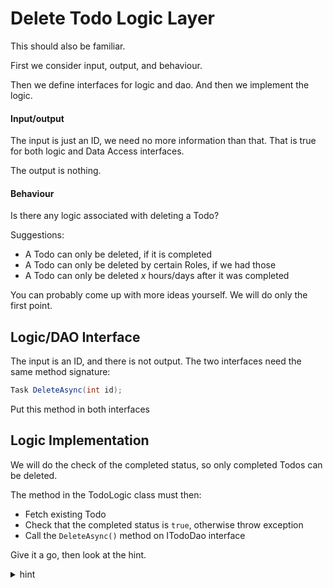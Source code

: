 # Delete Todo Logic Layer

This should also be familiar.

First we consider input, output, and behaviour.

Then we define interfaces for logic and dao. And then we implement the logic.

#### Input/output
The input is just an ID, we need no more information than that. That is true for both logic and Data Access interfaces.

The output is nothing.

#### Behaviour

Is there any logic associated with deleting a Todo?

Suggestions:
* A Todo can only be deleted, if it is completed
* A Todo can only be deleted by certain Roles, if we had those
* A Todo can only be deleted _x_ hours/days after it was completed

You can probably come up with more ideas yourself. We will do only the first point.

## Logic/DAO Interface

The input is an ID, and there is not output. The two interfaces need the same method signature:

```csharp
Task DeleteAsync(int id);
```

Put this method in both interfaces

## Logic Implementation

We will do the check of the completed status, so only completed Todos can be deleted.

The method in the TodoLogic class must then:

* Fetch existing Todo
* Check that the completed status is `true`, otherwise throw exception
* Call the `DeleteAsync()` method on ITodoDao interface

Give it a go, then look at the hint.

<details>
<summary>hint</summary>

```csharp
public async Task DeleteAsync(int id)
{
    Todo? todo = await todoDao.GetByIdAsync(id);
    if (todo == null)
    {
        throw new Exception($"Todo with ID {id} was not found!");
    }

    if (!todo.IsCompleted)
    {
        throw new Exception("Cannot delete un-completed Todo!");
    }

    await todoDao.DeleteAsync(id);
}
```

The Todo is found, and checked for existence. The completed status is checked. If all is good, the id is passed to the Data Access layer for handling. 

</details>